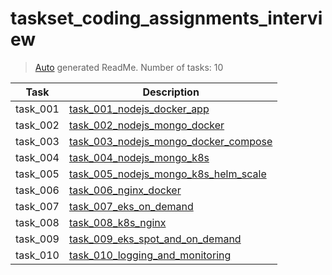 # taskset_coding_assignments_interview

> [Auto](https://github.com/codeaprendiz/learn_fullstack/blob/main/home/php/intermediate/taskset_intermediate_php/task_004_createGlobalMarkdownTable/generate-readme.php) generated ReadMe. Number of tasks: 10

| Task     | Description                                                                                                       |
|----------|-------------------------------------------------------------------------------------------------------------------|
| task_001 | [task_001_nodejs_docker_app](taskset_coding_assignments_interview/task_001_nodejs_docker_app)                     |
| task_002 | [task_002_nodejs_mongo_docker](taskset_coding_assignments_interview/task_002_nodejs_mongo_docker)                 |
| task_003 | [task_003_nodejs_mongo_docker_compose](taskset_coding_assignments_interview/task_003_nodejs_mongo_docker_compose) |
| task_004 | [task_004_nodejs_mongo_k8s](taskset_coding_assignments_interview/task_004_nodejs_mongo_k8s)                       |
| task_005 | [task_005_nodejs_mongo_k8s_helm_scale](taskset_coding_assignments_interview/task_005_nodejs_mongo_k8s_helm_scale) |
| task_006 | [task_006_nginx_docker](taskset_coding_assignments_interview/task_006_nginx_docker)                               |
| task_007 | [task_007_eks_on_demand](taskset_coding_assignments_interview/task_007_eks_on_demand)                             |
| task_008 | [task_008_k8s_nginx](taskset_coding_assignments_interview/task_008_k8s_nginx)                                     |
| task_009 | [task_009_eks_spot_and_on_demand](taskset_coding_assignments_interview/task_009_eks_spot_and_on_demand)           |
| task_010 | [task_010_logging_and_monitoring](taskset_coding_assignments_interview/task_010_logging_and_monitoring)           |
